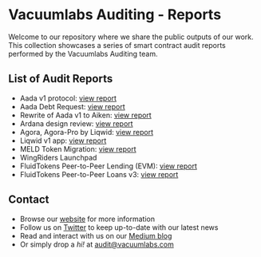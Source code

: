 # Vacuumlabs Auditing - Reports
Welcome to our repository where we share the public outputs of our work. This collection showcases a series of smart contract audit reports performed by the Vacuumlabs Auditing team.

## List of Audit Reports

* Aada v1 protocol: [view report](./reports/aada-v1.pdf)
* Aada Debt Request: [view report](./reports/aada-debt-request-v1.pdf)
* Rewrite of Aada v1 to Aiken: [view report](./reports/aada-v1.1.pdf)
* Ardana design review: [view report](./reports/ardana-dusd-v1.0.pdf)
* Agora, Agora-Pro by Liqwid: [view report](./reports/liqwid-agora-v1.pdf)
* Liqwid v1 app: [view report](./reports/liqwid-app-v1.0.pdf)
* MELD Token Migration: [view report](./reports/meld-token-v1.0.pdf)
* WingRiders Launchpad
* FluidTokens Peer-to-Peer Lending (EVM): [view report](./reports/fluidtokens-p2p-lending-evm-v1.0.pdf)
* FluidTokens Peer-to-Peer Loans v3: [view report](./reports/fluidtokens-p2p-loans-v3-v1.0.pdf)

## Contact
* Browse our [website](https://vacuumlabs.com/smart-contract-auditing/) for more information
* Follow us on [Twitter](https://twitter.com/vacuum_crypto) to keep up-to-date with our latest news
* Read and interact with us on our [Medium blog](https://medium.com/@vacuumlabs_auditing)
* Or simply drop a *hi!* at [audit@vacuumlabs.com](mailto:audit@vacuumlabs.com)
